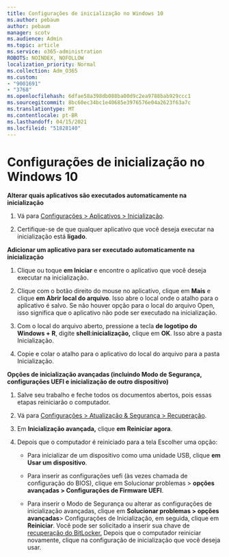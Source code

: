 ```yaml
---
title: Configurações de inicialização no Windows 10
ms.author: pebaum
author: pebaum
manager: scotv
ms.audience: Admin
ms.topic: article
ms.service: o365-administration
ROBOTS: NOINDEX, NOFOLLOW
localization_priority: Normal
ms.collection: Adm_O365
ms.custom:
- "9001691"
- "3768"
ms.openlocfilehash: 6dfae58a398db088ba00d9c2ea9788bab929ccc1
ms.sourcegitcommit: 8bc60ec34bc1e40685e3976576e04a2623f63a7c
ms.translationtype: MT
ms.contentlocale: pt-BR
ms.lasthandoff: 04/15/2021
ms.locfileid: "51828140"
---
```

# <a name="startup-settings-in-windows-10"></a>Configurações de inicialização no Windows 10

**Alterar quais aplicativos são executados automaticamente na inicialização**

1. Vá para [Configurações > Aplicativos > Inicialização](ms-settings:startupapps?activationSource=GetHelp).

2. Certifique-se de que qualquer aplicativo que você deseja executar na inicialização está **ligado**.

**Adicionar um aplicativo para ser executado automaticamente na inicialização**

1. Clique ou toque **em Iniciar** e encontre o aplicativo que você deseja executar na inicialização.

2. Clique com o botão direito do mouse no aplicativo, clique em **Mais** e clique **em Abrir local do arquivo**. Isso abre o local onde o atalho para o aplicativo é salvo. Se não houver opção para o local do arquivo Open, isso significa que o aplicativo não pode ser executado na inicialização.

3. Com o local do arquivo aberto, pressione a tecla **de logotipo do Windows + R**, digite **shell:inicialização,** clique em **OK**. Isso abre a pasta Inicialização.

4. Copie e colar o atalho para o aplicativo do local do arquivo para a pasta Inicialização.

**Opções de inicialização avançadas (incluindo Modo de Segurança, configurações UEFI e inicialização de outro dispositivo)**

1. Salve seu trabalho e feche todos os documentos abertos, pois essas etapas reiniciarão o computador.

2. Vá para [Configurações > Atualização & Segurança > Recuperação](ms-settings:recovery?activationSource=GetHelp).

3. Em **Inicialização avançada,** clique **em Reiniciar agora**. 

4. Depois que o computador é reiniciado para a tela Escolher uma opção:

    - Para inicializar de um dispositivo como uma unidade USB, clique **em Usar um dispositivo**.

    - Para inserir as configurações uefi (às vezes chamada de configuração do BIOS), clique em Solucionar problemas > **opções avançadas > Configurações de Firmware UEFI**. 

    - Para inserir o Modo de Segurança ou alterar as configurações de inicialização avançadas, clique em **Solucionar problemas > opções avançadas**> Configurações de Inicialização, em seguida, clique em **Reiniciar**. Você pode ser solicitado a inserir sua chave de [recuperação do BitLocker.](https://support.microsoft.com/help/4026181/windows-10-find-my-bitlocker-recovery-key) Depois que o computador reiniciar novamente, clique na configuração de inicialização que você deseja usar.